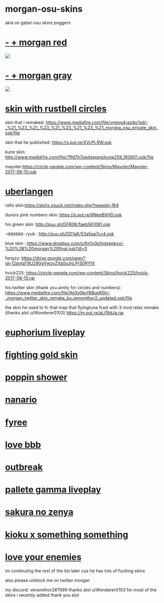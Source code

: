 # morgan-osu-skins
akia on gatari osu skins poggers

# [- + morgan red](https://morgan.s-ul.eu/hHfDd2fD)
![](https://osu.ppy.sh/ss/14096632/2672)

# [- + morgan gray](https://morgan.s-ul.eu/UJzmIsLw)
![](https://osu.ppy.sh/ss/14096660/e821)

# [skin with rustbell circles](http://www.mediafire.com/file/wv9qpmknnpy2gmj/imey.osk/file)


skin that i remaked: https://www.mediafire.com/file/vmtpg4razibc1sd/-_%21_%23_%21_%23_%21_%23_%21_%23_%21_morgna_osu_private_skin.osk/file


skin that he published: https://s.put.re/XVcPLRW.osk 


kune skin: http://www.mediafire.com/file/7ffd7h7opdgxpeg/kune259_160601.osk/file


mayoler:https://circle-people.com/wp-content/Skins/Mayoler/Mayoler-2017-08-10.osk 


# [uberlangen](https://s.put.re/VtM2LaJS.osk)


rafis skin:https://skins.osuck.net/index.php?newsid=164


dunois pink numbers skin: https://s.put.re/6NeeBXHD.osk 


his green skin: http://puu.sh/DFB0K/faeb561091.osk


-dddddd- ryuk : http://puu.sh/DD1aK/53a5aa7cc4.osk


blue skin : https://www.dropbox.com/s/fm1v0p1ndxepkyv/-%20%2B%20morgan%20final.osk?dl=0


fangzy: https://drive.google.com/open?id=12pytaT8U290gVwzvZXaSvJnLPrS0RYfX


hvick225: https://circle-people.com/wp-content/Skins/hvick225/hvick-2017-08-10.rar


his twitter skin (thank you amity for circles and numbers): https://www.mediafire.com/file/9g3y0kcf88ue85h/-_morgan_twitter_skin_remake_by_venomthor2_updated.osk/file


the skin he used to fc that map that flyingtuna fced with 3 mod relax remake (thanks alot u/Wonderer0103)
https://m.put.re/aLj19dJa.rar


# [euphorium liveplay](https://s.put.re/LfAYukHg.osk) 


# [fighting gold skin](https://s.put.re/7qs4bMvB.osk )

# [poppin shower](https://s.put.re/L89DGMeC.osk ) 


# [nanario](https://s.put.re/g6ft4awW.osk)

# [fyree](https://cdn.discordapp.com/attachments/644258437735251988/644259799852122122/fyree.osk)

# [love bbb](https://cdn.discordapp.com/attachments/644258437735251988/644258866573344769/404_Skin_Not_Found.osk)

# [outbreak](https://s.put.re/DRaUjY99.osk)

# [pallete gamma liveplay](https://s.put.re/g3kfEP32.osk)

# [sakura no zenya](https://s.put.re/b2m9fvGa.osk)

# [kioku x something something](https://s.put.re/1e3q5GY3.osk)

# [love your enemies](https://www.mediafire.com/file/mb0n0xc9x5t6vfz/morgan_remake.osk/file)


im continuiing the rest of the list later cuz he has lots of fucking skins 

also please unblock me on twitter morgan 

my discord: venomthor2#7999
thanks alot u/Wonderer0103 for most of the skins i recently added thank you alot 





